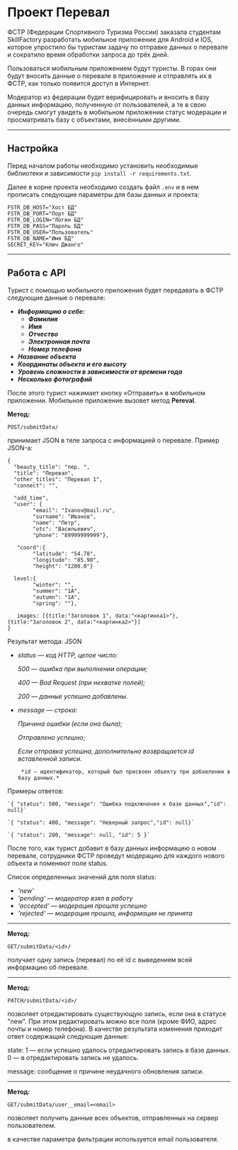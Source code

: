 # Проект Перевал

ФСТР (Федерации Спортивного Туризма России) заказала студентам SkillFactory разработать мобильное приложение для Android и IOS, которое упростило бы туристам
задачу по отправке данных о перевале и сократило время обработки запроса до трёх дней.

Пользоваться мобильным приложением будут туристы. В горах они будут вносить данные о перевале в приложение и отправлять
их в ФСТР, как только появится доступ в Интернет.

Модератор из федерации будет верифицировать и вносить в базу данных информацию, полученную от пользователей, а те в свою
очередь смогут увидеть в мобильном приложении статус модерации и просматривать базу с объектами, внесёнными другими.

___

## Настройка

Перед началом работы необходимо установить необходимые библиотеки и зависимости
`pip install -r requirements.txt`.

Далее в корне проекта необходимо создать файл `.env` и в нем прописать следующие параметры для базы данных и проекта:
```
FSTR_DB_HOST="Хост БД"
FSTR_DB_PORT="Порт БД"
FSTR_DB_LOGIN="Логин БД"
FSTR_DB_PASS="Пароль БД"
FSTR_DB_USER="Пользователь"
FSTR_DB_NAME="Имя БД"
SECRET_KEY="Ключ Джанго"
```


---

## Работа с API
Турист с помощью мобильного приложения будет передавать в ФСТР следующие данные о перевале:

+ ***Информацию о себе:***
    + ***Фамилия***
    + ***Имя***
    + ***Отчество***
    + ***Электронная почта***
    + ***Номер телефона***
+ ***Название объекта***
+ ***Координаты объекта и его высоту***
+ ***Уровень сложности в зависимости от времени года***
+ ***Несколько фотографий***

После этого турист нажимает кнопку «Отправить» в мобильном приложении. Мобильное приложение вызовет метод **Pereval**.

**Метод:**

```
POST/submitData/
```

принимает JSON в теле запроса с информацией о перевале. Пример JSON-а:

```
{
  "beauty_title": "пер. ",
  "title": "Перевал",
  "other_titles": "Перевал 1",
  "connect": "",
 
  "add_time",
  "user": {
        "email": "Ivanov@mail.ru", 		
        "surname": "Иванов",
        "name": "Петр",
        "otc": "Васильевич",
        "phone": "89999999999"}, 
 
   "coord":{
        "latitude": "54.78",
        "longitude": "85.90",
        "height": "1200.0"}
 
  level:{
        "winter": "",
        "summer": "1А",
        "autumn": "1А",
        "spring": ""},
 
   images: [{title:"Заголовок 1", data:"<картинка1>"}, {title:"Заголовок 2", data:"<картинка2>"}]
}
```

Результат метода: JSON

+ *status — код HTTP, целое число:*

  *500 — ошибка при выполнении операции;*

  *400 — Bad Request (при нехватке полей);*

  *200 — данные успешно добавлены.*

+ *message — строка:*

  *Причина ошибки (если она была);*

  *Отправлено успешно;*

  *Если отправка успешна, дополнительно возвращается id вставленной записи.*

       *id — идентификатор, который был присвоен объекту при добавлении в базу данных.*

Примеры oтветов:

    `{ "status": 500, "message": "Ошибка подключения к базе данных","id": null}`

    `{ "status": 400, "message": "Неверный запрос","id": null}`

    `{ "status": 200, "message": null, "id": 5 }`

После того, как турист добавит в базу данных информацию о новом перевале, сотрудники ФСТР проведут модерацию для
каждого нового объекта и поменяют поле status.

Список определенных значений для поля status:

+ *'new'*
+ *'pending' — модератор взял в работу*
+ *'accepted' — модерация прошла успешно*
+ *'rejected' — модерация прошла, информация не принята*

______

**Метод:**

```
GET/submitData/<id>/
```

получает одну запись (перевал) по её id с выведением всей информацию об перевале.

____

**Метод:**

```
PATCH/submitData/<id>/
```

позволяет отредактировать существующую запись, если она в статусе "new". При этом редактировать можно все поля (кроме
ФИО, адрес почты и номер телефона).
В качестве результата изменения приходит ответ содержащий следующие данные:

state:
1 — если успешно удалось отредактировать запись в базе данных.
0 — в отредактировать запись не удалось.

message: сообщение о причине неудачного обновления записи.

_____

**Метод:**

```
GET/submitData/user__email=<email>
```

позволяет получить данные всех объектов, отправленных на сервер пользователем.

в качестве параметра фильтрации используется email пользователя.
